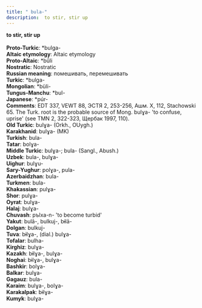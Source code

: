 ```yaml
---
title: " bula-"
description:  to stir, stir up
---
```

<p data-pagefind-weight="0.5">
<strong> to stir, stir up</strong><br><br>
<strong>Proto-Turkic</strong>:  *bulga-<br>
<strong>Altaic etymology</strong>:  Altaic etymology<br>
<strong> Proto-Altaic</strong>:  *bŭ́li<br>
<strong>Nostratic</strong>:  Nostratic<br>
<strong>Russian meaning</strong>:  помешивать, перемешивать<br>
<strong>Turkic</strong>:  *bulga-<br>
<strong>Mongolian</strong>:  *büli-<br>
<strong>Tungus-Manchu</strong>:  *bul-<br>
<strong>Japanese</strong>:  *púr-<br>
<strong>Comments</strong>:  EDT 337, VEWT 88, ЭСТЯ 2, 253-256, Ашм. X, 112, Stachowski 65. The Turk. root is the probable source of Mong. bulɣa- 'to confuse, uprise' (see TMN 2, 322-323, Щербак 1997, 110).<br>
<strong>Old Turkic</strong>:  bulɣa- (Orkh., OUygh.)<br>
<strong>Karakhanid</strong>:  bulɣa- (MK)<br>
<strong>Turkish</strong>:  bula-<br>
<strong>Tatar</strong>:  bolɣa-<br>
<strong>Middle Turkic</strong>:  bulɣa-; bula- (Sangl., Abush.)<br>
<strong>Uzbek</strong>:  bula-, bulɣa-<br>
<strong>Uighur</strong>:  bulɣu-<br>
<strong>Sary-Yughur</strong>:  polɣa-, pula-<br>
<strong>Azerbaidzhan</strong>:  bula-<br>
<strong>Turkmen</strong>:  bula-<br>
<strong>Khakassian</strong>:  pulɣa-<br>
<strong>Shor</strong>:  pulɣa-<br>
<strong>Oyrat</strong>:  bulɣa-<br>
<strong>Halaj</strong>:  bulɣa-<br>
<strong>Chuvash</strong>:  pъlxa-n- 'to become turbid'<br>
<strong>Yakut</strong>:  bulā-, bulkuj-, bɨlā-<br>
<strong>Dolgan</strong>:  bulkuj-<br>
<strong>Tuva</strong>:  bɨlɣa-, (dial.) bulɣa-<br>
<strong>Tofalar</strong>:  bulha-<br>
<strong>Kirghiz</strong>:  bulɣa-<br>
<strong>Kazakh</strong>:  bɨlɣa-, bulɣa-<br>
<strong>Noghai</strong>:  bɨlɣa-, bulɣa-<br>
<strong>Bashkir</strong>:  bolɣa-<br>
<strong>Balkar</strong>:  bulɣa-<br>
<strong>Gagauz</strong>:  bula-<br>
<strong>Karaim</strong>:  bulɣa-, bolɣa-<br>
<strong>Karakalpak</strong>:  bɨlɣa-<br>
<strong>Kumyk</strong>:  bulɣa-<br>

</p>

